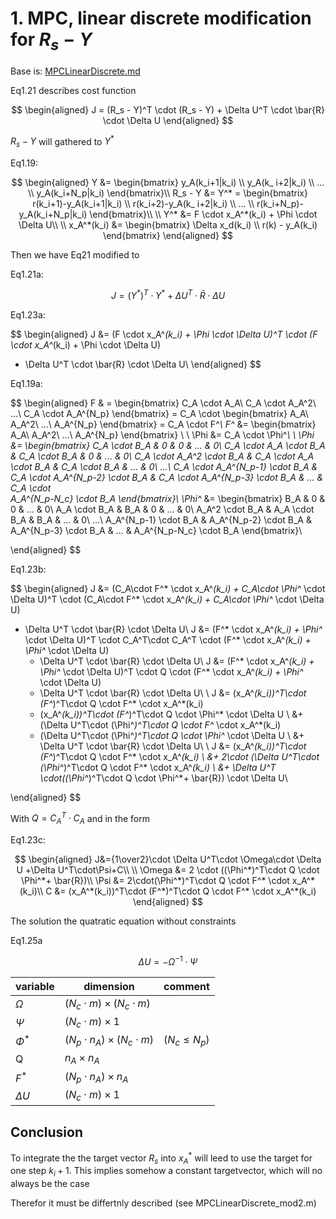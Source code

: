 # 1. MPC, linear discrete modification for $R_s-Y$

Base is: [MPCLinearDiscrete.md](.\MPCLinearDiscrete.md)

Eq1.21 describes cost function

$$
\begin{aligned}
J = (R_s - Y)^T \cdot (R_s - Y) + \Delta U^T \cdot \bar{R} \cdot \Delta U
\end{aligned}
$$

$R_s - Y$ will gathered to $Y^*$

Eq1.19:

$$
\begin{aligned}
  Y &= 
  \begin{bmatrix}
    y_A(k_i+1|k_i) \\ y_A(k_ i+2|k_i) \\ ... \\ y_A(k_i+N_p|k_i)
  \end{bmatrix}\\
R_s - Y &= Y^* = 
  \begin{bmatrix}
    r(k_i+1)-y_A(k_i+1|k_i) \\ 
    r(k_i+2)-y_A(k_ i+2|k_i) \\ 
    ... \\ 
    r(k_i+N_p)-y_A(k_i+N_p|k_i)
  \end{bmatrix}\\
\\
Y^* &= F \cdot x_A^*(k_i) + \Phi \cdot \Delta U\\
\\
x_A^*(k_i) &=   \begin{bmatrix}
    \Delta x_d(k_i) \\ 
    r(k) - y_A(k_i)
  \end{bmatrix}
\end{aligned}
$$

Then we have Eq21 modified to

Eq1.21a:

$$
J = (Y^*)^T \cdot Y^* + \Delta U^T \cdot \bar{R} \cdot \Delta U
$$

Eq1.23a:

$$
\begin{aligned}
J &= (F \cdot x_A^*(k_i) + \Phi \cdot \Delta U)^T \cdot 
(F \cdot x_A^*(k_i) + \Phi \cdot \Delta U) 
+ \Delta U^T \cdot \bar{R} \cdot \Delta U\\
\end{aligned}
$$

Eq1.19a:

$$
\begin{aligned}
  F &     =
  \begin{bmatrix}
    C_A \cdot A_A\\
    C_A \cdot A_A^2\\
    ...\\
    C_A \cdot A_A^{N_p}
  \end{bmatrix}
= C_A \cdot   \begin{bmatrix}
    A_A\\
    A_A^2\\
    ...\\
    A_A^{N_p}
  \end{bmatrix} 
     = C_A \cdot F^*\\
F^* &= \begin{bmatrix}
    A_A\\
    A_A^2\\
    ...\\
    A_A^{N_p}
  \end{bmatrix} \\
\\
\Phi &= C_A \cdot \Phi^*\\
\\
  \Phi &=
  \begin{bmatrix}
    C_A \cdot B_A & 0 & 0 & ... & 0\\
    C_A \cdot A_A \cdot B_A & C_A \cdot B_A & 0 & ... & 0\\
    C_A \cdot A_A^2 \cdot B_A & C_A \cdot A_A \cdot B_A &  C_A \cdot B_A & ... & 0\\
    ...\\
    C_A \cdot A_A^{N_p-1} \cdot B_A & C_A \cdot A_A^{N_p-2} \cdot B_A & C_A \cdot A_A^{N_p-3} \cdot B_A &  ... & C_A \cdot   
    A_A^{N_p-N_c} \cdot B_A
  \end{bmatrix}\\
  \Phi^* &=
  \begin{bmatrix}
    B_A & 0 & 0 & ... & 0\\
    A_A \cdot B_A & B_A & 0 & ... & 0\\
    A_A^2 \cdot B_A & A_A \cdot B_A &  B_A & ... & 0\\
    ...\\
    A_A^{N_p-1} \cdot B_A & A_A^{N_p-2} \cdot B_A & A_A^{N_p-3} \cdot B_A &  ... &
    A_A^{N_p-N_c} \cdot B_A
  \end{bmatrix}\\

\end{aligned}
$$

Eq1.23b:

$$
\begin{aligned}
J &= (C_A\cdot F^* \cdot x_A^*(k_i) + C_A\cdot \Phi^* \cdot \Delta U)^T \cdot 
(C_A\cdot F^* \cdot x_A^*(k_i) + C_A\cdot \Phi^* \cdot \Delta U) 
+ \Delta U^T \cdot \bar{R} \cdot \Delta U\\
J &= (F^* \cdot x_A^*(k_i) + \Phi^* \cdot \Delta U)^T 
     \cdot C_A^T\cdot C_A^T \cdot 
     (F^* \cdot x_A^*(k_i) + \Phi^* \cdot \Delta U) 
     + \Delta U^T \cdot \bar{R} \cdot \Delta U\\
J &= (F^* \cdot x_A^*(k_i) + \Phi^* \cdot \Delta U)^T 
     \cdot Q \cdot 
     (F^* \cdot x_A^*(k_i) + \Phi^* \cdot \Delta U) 
     + \Delta U^T \cdot \bar{R} \cdot \Delta U\\
\\
J &=  (x_A^*(k_i))^T\cdot (F^*)^T\cdot Q \cdot F^* \cdot x_A^*(k_i) 
   +  (x_A^*(k_i))^T\cdot (F^*)^T\cdot Q \cdot \Phi^* \cdot \Delta U \\
  &+  (\Delta U^T\cdot (\Phi^*)^T\cdot Q \cdot F^* \cdot x_A^*(k_i) 
  +  (\Delta U^T\cdot (\Phi^*)^T\cdot Q \cdot \Phi^* \cdot \Delta U \\
  &+ \Delta U^T \cdot \bar{R} \cdot \Delta U\\
\\
J &=  (x_A^*(k_i))^T\cdot (F^*)^T\cdot Q \cdot F^* \cdot x_A^*(k_i) \\
  &+  2\cdot (\Delta U^T\cdot (\Phi^*)^T\cdot Q \cdot F^* \cdot x_A^*(k_i) \\
  &+ \Delta U^T \cdot((\Phi^*)^T\cdot Q \cdot \Phi^*+ \bar{R}) \cdot \Delta U\\

\end{aligned}
$$

With $Q=C_A^T \cdot C_A$ and in the form

Eq1.23c:

$$
\begin{aligned}
J&={1\over2}\cdot \Delta U^T\cdot \Omega\cdot \Delta U
   +\Delta U^T\cdot\Psi+C\\
\\
\Omega &= 2 \cdot ((\Phi^*)^T\cdot Q \cdot \Phi^*+ \bar{R})\\
\Psi &= 2\cdot(\Phi^*)^T\cdot Q \cdot F^* \cdot x_A^*(k_i)\\
C &= (x_A^*(k_i))^T\cdot (F^*)^T\cdot Q \cdot F^* \cdot x_A^*(k_i)
\end{aligned}
$$

The solution the quatratic equation without constraints

Eq1.25a

$$
\Delta U = -\Omega^{-1}\cdot\Psi
$$

| variable   | dimension                            | comment          |
| ---------- | ------------------------------------ | ---------------- |
| $\Omega$   | $(N_c\cdot m)\times(N_c\cdot m)$   |                  |
| $\Psi$     | $(N_c\cdot m) \times 1$              |                  |
| $\Phi^*$   | $(N_p\cdot n_A)\times (N_c\cdot m)$ | $(N_c \leq N_p)$ |
| Q          | $n_A \times n_A$                     |                  |
| $F^*$      | $(N_p\cdot n_A) \times n_A$          |                  |
| $\Delta U$ | $(N_c\cdot m) \times 1$              |                  |

## Conclusion

To integrate the the target vector $R_s$ into $x_A^*$ will leed to use the target for one step $k_i+1$. This implies somehow a constant targetvector, which will no always be the case

Therefor it must be differtnly described  (see MPCLinearDiscrete_mod2.m)
